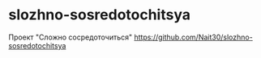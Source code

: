 # slozhno-sosredotochitsya
Проект "Сложно сосредоточиться"
https://github.com/Nait30/slozhno-sosredotochitsya
